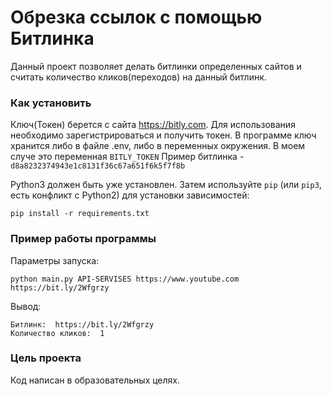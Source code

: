 # Обрезка ссылок с помощью Битлинка

Данный проект позволяет делать битлинки определенных сайтов и считать количество кликов(переходов) на данный битлинк.

### Как установить

Ключ(Токен) берется с сайта https://bitly.com. Для использования необходимо зарегистрироваться и получить токен.
В программе ключ хранится либо в файле .env, либо в переменных окружения. В моем случе это переменная `BITLY_TOKEN` Пример битлинка - `d8a8232374943e1c8131f36c67a651f6k5f7f8b`

Python3 должен быть уже установлен. 
Затем используйте `pip` (или `pip3`, есть конфликт с Python2) для установки зависимостей:
```
pip install -r requirements.txt
```

### Пример работы программы 
Параметры запуска:

```
python main.py API-SERVISES https://www.youtube.com https://bit.ly/2Wfgrzy
```
Вывод:
```
Битлинк:  https://bit.ly/2Wfgrzy
Количество кликов:  1
```
### Цель проекта

Код написан в образовательных целях.